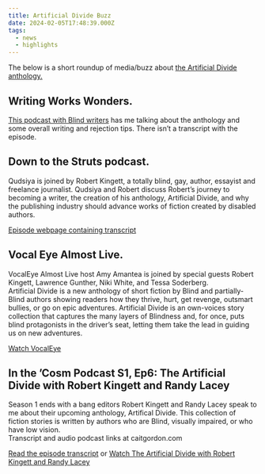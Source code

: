 ```yaml
---
title: Artificial Divide Buzz
date: 2024-02-05T17:48:39.000Z
tags:
  - news
  - highlights
---
```


The below is a short roundup of media/buzz about [the Artificial Divide anthology.](/posts/4305)

## Writing Works Wonders.

[This podcast with Blind writers](https://writingworkswonders.com/2021/09/19/ep-28-writing-works-wonders/) has me talking about the anthology and some overall writing and rejection tips. There isn’t a transcript with the episode.

## Down to the Struts podcast.

Qudsiya is joined by Robert Kingett, a totally blind, gay, author, essayist and freelance journalist. Qudsiya and Robert discuss Robert’s journey to becoming a writer, the creation of his anthology, Artificial Divide, and why the publishing industry should advance works of fiction created by disabled authors.

[Episode webpage containing transcript](https://www.downtothestruts.com/episodes/season-4-episode-5-robert-kingett)

## Vocal Eye Almost Live.

VocalEye Almost Live host Amy Amantea is joined by special guests Robert Kingett, Lawrence Gunther, Niki White, and Tessa Soderberg.  
Artificial Divide is a new anthology of short fiction by Blind and partially-Blind authors showing readers how they thrive, hurt, get revenge, outsmart bullies, or go on epic adventures. Artificial Divide is an own-voices story collection that captures the many layers of Blindness and, for once, puts blind protagonists in the driver’s seat, letting them take the lead in guiding us on new adventures.

[Watch VocalEye](https://www.youtube.com/watch?v=xwAlbc7t4Xc)

## In the ’Cosm Podcast S1, Ep6: The Artificial Divide with Robert Kingett and Randy Lacey

Season 1 ends with a bang editors Robert Kingett and Randy Lacey speak to me about their upcoming anthology, Artifical Divide. This collection of fiction stories is written by authors who are Blind, visually impaired, or who have low vision.  
Transcript and audio podcast links at caitgordon.com

[Read the episode transcript](https://caitgordon.com/2021/05/06/in-the-cosm-podcast-s1-ep6-the-artificial-divide-between-the-blind-and-the-sighted-with-robert-kingett-and-randy-lacey/) or [Watch The Artificial Divide with Robert Kingett and Randy Lacey](https://www.youtube.com/watch?v=6a8pg1uPgmo)
